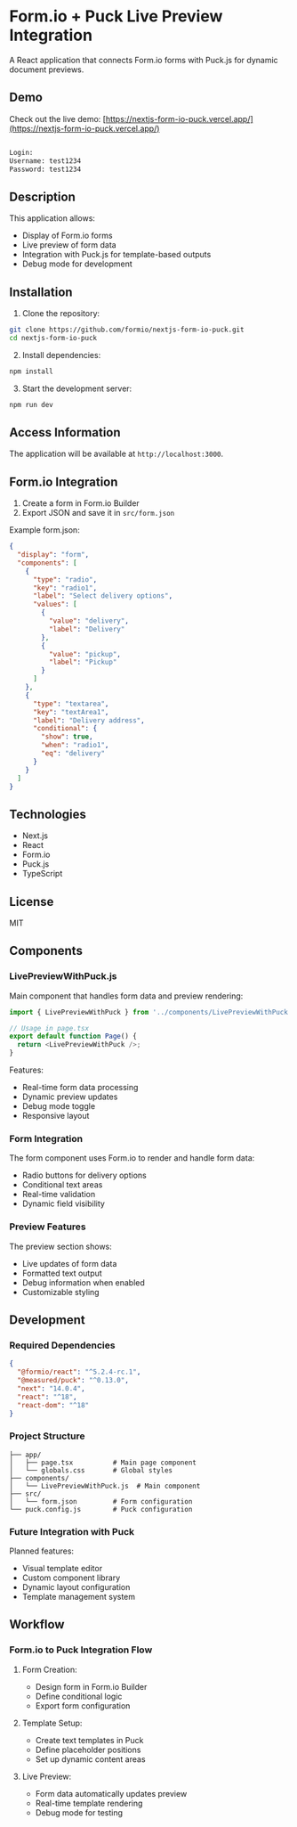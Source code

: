 # Form.io + Puck Live Preview Integration

A React application that connects Form.io forms with Puck.js for dynamic document previews.

## Demo
Check out the live demo: [https://nextjs-form-io-puck.vercel.app/](https://nextjs-form-io-puck.vercel.app/)

```bash

Login:
Username: test1234
Password: test1234

```

## Description

This application allows:
- Display of Form.io forms
- Live preview of form data
- Integration with Puck.js for template-based outputs
- Debug mode for development

## Installation

1. Clone the repository:
```bash
git clone https://github.com/formio/nextjs-form-io-puck.git
cd nextjs-form-io-puck 
```

2. Install dependencies:
```bash
npm install
```

3. Start the development server:
```bash
npm run dev
```

## Access Information
The application will be available at `http://localhost:3000`.



## Form.io Integration

1. Create a form in Form.io Builder
2. Export JSON and save it in `src/form.json`

Example form.json:
```json
{
  "display": "form",
  "components": [
    {
      "type": "radio",
      "key": "radio1",
      "label": "Select delivery options",
      "values": [
        {
          "value": "delivery",
          "label": "Delivery"
        },
        {
          "value": "pickup",
          "label": "Pickup"
        }
      ]
    },
    {
      "type": "textarea",
      "key": "textArea1",
      "label": "Delivery address",
      "conditional": {
        "show": true,
        "when": "radio1",
        "eq": "delivery"
      }
    }
  ]
}
```

## Technologies

- Next.js
- React
- Form.io
- Puck.js
- TypeScript

## License

MIT

## Components

### LivePreviewWithPuck.js

Main component that handles form data and preview rendering:

```javascript
import { LivePreviewWithPuck } from '../components/LivePreviewWithPuck';

// Usage in page.tsx
export default function Page() {
  return <LivePreviewWithPuck />;
}
```

Features:
- Real-time form data processing
- Dynamic preview updates
- Debug mode toggle
- Responsive layout

### Form Integration

The form component uses Form.io to render and handle form data:
- Radio buttons for delivery options
- Conditional text areas
- Real-time validation
- Dynamic field visibility

### Preview Features

The preview section shows:
- Live updates of form data
- Formatted text output
- Debug information when enabled
- Customizable styling

## Development

### Required Dependencies

```json
{
  "@formio/react": "^5.2.4-rc.1",
  "@measured/puck": "^0.13.0",
  "next": "14.0.4",
  "react": "^18",
  "react-dom": "^18"
}
```

### Project Structure

```
├── app/
│   ├── page.tsx          # Main page component
│   └── globals.css       # Global styles
├── components/
│   └── LivePreviewWithPuck.js  # Main component
├── src/
│   └── form.json         # Form configuration
└── puck.config.js        # Puck configuration
```

### Future Integration with Puck

Planned features:
- Visual template editor
- Custom component library
- Dynamic layout configuration
- Template management system

## Workflow

### Form.io to Puck Integration Flow

1. Form Creation:
   - Design form in Form.io Builder
   - Define conditional logic
   - Export form configuration

2. Template Setup:
   - Create text templates in Puck
   - Define placeholder positions
   - Set up dynamic content areas

3. Live Preview:
   - Form data automatically updates preview
   - Real-time template rendering
   - Debug mode for testing
